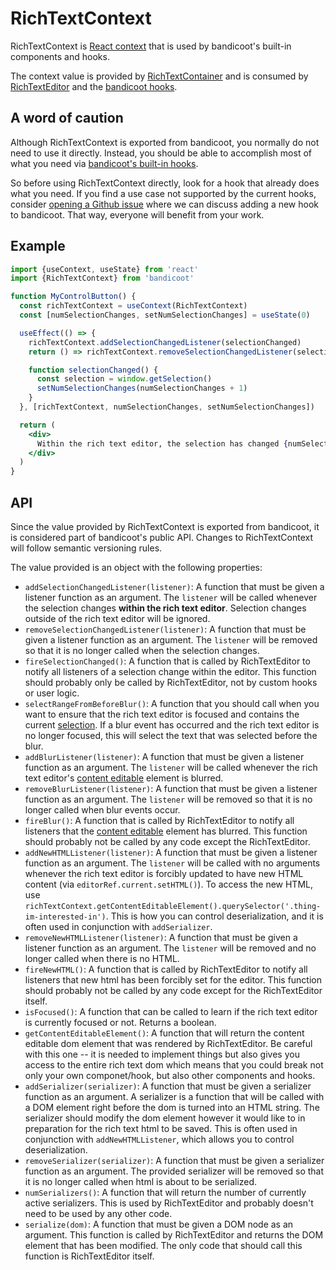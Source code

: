 # RichTextContext

RichTextContext is [React context](https://reactjs.org/docs/context.html) that is used by bandicoot's built-in
components and hooks.

The context value is provided by [RichTextContainer](/components/rich-text-container.md) and is consumed by
[RichTextEditor](/components/rich-text-editor.md) and the [bandicoot hooks](/hooks/use-document-exec-command.md).

## A word of caution

Although RichTextContext is exported from bandicoot, you normally do not need to use it directly.
Instead, you should be able to accomplish most of what you need via [bandicoot's built-in hooks](/hooks/use-document-exec-command.md).

So before using RichTextContext directly, look for a hook that already does what you need. If you
find a use case not supported by the current hooks, consider [opening a Github issue](https://github.com/CanopyTax/bandicoot/issues/new)
where we can discuss adding a new hook to bandicoot. That way, everyone will benefit from your work.

## Example
```jsx
import {useContext, useState} from 'react'
import {RichTextContext} from 'bandicoot'

function MyControlButton() {
  const richTextContext = useContext(RichTextContext)
  const [numSelectionChanges, setNumSelectionChanges] = useState(0)

  useEffect(() => {
    richTextContext.addSelectionChangedListener(selectionChanged)
    return () => richTextContext.removeSelectionChangedListener(selectionChanged)

    function selectionChanged() {
      const selection = window.getSelection()
      setNumSelectionChanges(numSelectionChanges + 1)
    }
  }, [richTextContext, numSelectionChanges, setNumSelectionChanges])

  return (
    <div>
      Within the rich text editor, the selection has changed {numSelectionChanges} times.
    </div>
  )
}
```

## API
Since the value provided by RichTextContext is exported from bandicoot, it is considered part of bandicoot's public API.
Changes to RichTextContext will follow semantic versioning rules.

The value provided is an object with the following properties:
- `addSelectionChangedListener(listener)`: A function that must be given a listener function as an argument. The `listener` will be called
  whenever the selection changes **within the rich text editor**. Selection changes outside of the rich text editor will be ignored.
- `removeSelectionChangedListener(listener)`: A function that must be given a listener function as an argument. The `listener` will be removed
  so that it is no longer called when the selection changes.
- `fireSelectionChanged()`: A function that is called by RichTextEditor to notify all listeners of a selection change within the editor. This
  function should probably only be called by RichTextEditor, not by custom hooks or user logic.
- `selectRangeFromBeforeBlur()`: A function that you should call when you want to ensure that the rich text editor is focused and contains
  the current [selection](/concepts/selection.md). If a blur event has occurred and the rich text editor is no longer focused, this will
  select the text that was selected before the blur.
- `addBlurListener(listener)`: A function that must be given a listener function as an argument. The `listener` will be called whenever
  the rich text editor's [content editable](/concepts/content-editable.md) element is blurred.
- `removeBlurListener(listener)`: A function that must be given a listener function as an argument. The `listener` will be removed so that
  it is no longer called when blur events occur.
- `fireBlur()`: A function that is called by RichTextEditor to notify all listeners that the [content editable](/concepts/content-editable.md)
  element has blurred. This function should probably not be called by any code except the RichTextEditor.
- `addNewHTMLListener(listener)`: A function that must be given a listener function as an argument. The `listener` will be called with no
  arguments whenever the rich text editor is forcibly updated to have new HTML content (via `editorRef.current.setHTML()`). To access the
  new HTML, use `richTextContext.getContentEditableElement().querySelector('.thing-im-interested-in')`. This is how you can control
  deserialization, and it is often used in conjunction with `addSerializer`.
- `removeNewHTMLListener(listener)`: A function that must be given a listener function as an argument. The `listener` will be removed
  and no longer called when there is no HTML.
- `fireNewHTML()`: A function that is called by RichTextEditor to notify all listeners that new html has been forcibly set for the editor.
  This function should probably not be called by any code except for the RichTextEditor itself.
- `isFocused()`: A function that can be called to learn if the rich text editor is currently focused or not. Returns a boolean.
- `getContentEditableElement()`: A function that will return the content editable dom element that was rendered by RichTextEditor.
  Be careful with this one -- it is needed to implement things but also gives you access to the entire rich text dom which means that
  you could break not only your own componet/hook, but also other components and hooks.
- `addSerializer(serializer)`: A function that must be given a serializer function as an argument. A serializer is a function that will be called
  with a DOM element right before the dom is turned into an HTML string. The serializer should modify the dom element however it would like to
  in preparation for the rich text html to be saved. This is often used in conjunction with `addNewHTMLListener`, which allows you to control
  deserialization.
- `removeSerializer(serializer)`: A function that must be given a serializer function as an argument. The provided serializer will be
  removed so that it is no longer called when html is about to be serialized.
- `numSerializers()`: A function that will return the number of currently active serializers. This is used by RichTextEditor and probably
  doesn't need to be used by any other code.
- `serialize(dom)`: A function that must be given a DOM node as an argument. This function is called by RichTextEditor and returns the DOM
  element that has been modified. The only code that should call this function is RichTextEditor itself.
